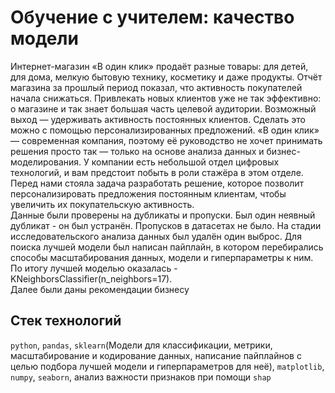# Обучение с учителем: качество модели
Интернет-магазин «В один клик» продаёт разные товары: для детей, для дома, мелкую бытовую технику, косметику и даже продукты. Отчёт магазина за прошлый период показал, что активность покупателей начала снижаться. Привлекать новых клиентов уже не так эффективно: о магазине и так знает большая часть целевой аудитории. Возможный выход — удерживать активность постоянных клиентов. Сделать это можно с помощью персонализированных предложений. «В один клик» — современная компания, поэтому её руководство не хочет принимать решения просто так — только на основе анализа данных и бизнес-моделирования. У компании есть небольшой отдел цифровых технологий, и вам предстоит побыть в роли стажёра в этом отделе. Перед нами стояла задача разработать решение, которое позволит персонализировать предложения постоянным клиентам, чтобы увеличить их покупательскую активность.\
Данные были проверены на дубликаты и пропуски. Был один неявный дубликат - он был устранён. Пропусков в датасетах не было. На стадии исследовательского анализа данных был удалён один выброс.
Для поиска лучшей модели был написан пайплайн, в котором перебирались способы масштабирования данных, модели и гиперпараметры к ним. По итогу лучшей моделью оказалась - KNeighborsClassifier(n_neighbors=17).\
Далее были даны рекомендации бизнесу

## Стек технологий
`python`, `pandas`, `sklearn`(Модели для классификации, метрики, масштабирование и кодирование данных, написание пайплайнов с целью подбора лучшей модели и гиперпараметров для неё), `matplotlib`, `numpy`, `seaborn`, анализ важности признаков при помощи `shap`
